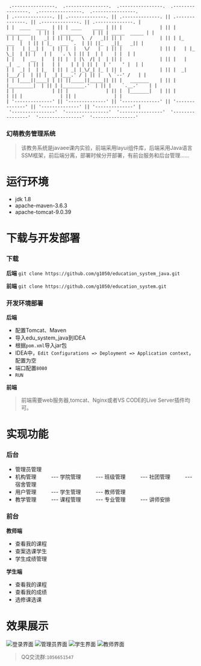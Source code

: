 ```
 .----------------.  .----------------.  .----------------.  .----------------.  .----------------.  .----------------. 
| .--------------. || .--------------. || .--------------. || .--------------. || .--------------. || .--------------. |
| |  ____  ____  | || | ____    ____ | || |              | || |  _________   | || |  ________    | || | _____  _____ | |
| | |_   ||   _| | || ||_   \  /   _|| || |              | || | |_   ___  |  | || | |_   ___ `.  | || ||_   _||_   _|| |
| |   | |__| |   | || |  |   \/   |  | || |              | || |   | |_  \_|  | || |   | |   `. \ | || |  | |    | |  | |
| |   |  __  |   | || |  | |\  /| |  | || |              | || |   |  _|  _   | || |   | |    | | | || |  | '    ' |  | |
| |  _| |  | |_  | || | _| |_\/_| |_ | || |              | || |  _| |___/ |  | || |  _| |___.' / | || |   \ `--' /   | |
| | |____||____| | || ||_____||_____|| || |   _______    | || | |_________|  | || | |________.'  | || |    `.__.'    | |
| |              | || |              | || |  |_______|   | || |              | || |              | || |              | |
| '--------------' || '--------------' || '--------------' || '--------------' || '--------------' || '--------------' |
 '----------------'  '----------------'  '----------------'  '----------------'  '----------------'  '----------------' 
```
### 幻萌教务管理系统
> 该教务系统是javaee课内实验，前端采用layui组件库，后端采用Java语言SSM框架，前后端分离，部署时候分开部署，有前台服务和后台管理......
# 运行环境
- jdk 1.8
- apache-maven-3.6.3
- apache-tomcat-9.0.39
# 下载与开发部署

### 下载


**后端**
```git clone https://github.com/g1050/education_system_java.git```  

**前端** 
```git clone https://github.com/g1050/education_system.git```  



### 开发环境部署 
**后端**  

- 配置Tomcat、Maven
- 导入edu_system_java到IDEA
- 根据```pom.xml```导入jar包
- IDEA中，```Edit Configurations => Deployment => Application context```，配置为空
- 端口配置```8080```
- ```RUN```

**前端** 

> 前端需要web服务器,tomcat、Nginx或者VS CODE的Live Server插件均可。  

# 实现功能

### 后台
- 管理员管理
- 机构管理
&nbsp;&nbsp;&nbsp;&nbsp;&nbsp;&nbsp;&nbsp;&nbsp; --- 学院管理
&nbsp;&nbsp;&nbsp;&nbsp;&nbsp;&nbsp;&nbsp;&nbsp; --- 班级管理
&nbsp;&nbsp;&nbsp;&nbsp;&nbsp;&nbsp;&nbsp;&nbsp; --- 社团管理
&nbsp;&nbsp;&nbsp;&nbsp;&nbsp;&nbsp;&nbsp;&nbsp; --- 宿舍管理
- 用户管理
&nbsp;&nbsp;&nbsp;&nbsp;&nbsp;&nbsp;&nbsp;&nbsp; --- 学生管理
&nbsp;&nbsp;&nbsp;&nbsp;&nbsp;&nbsp;&nbsp;&nbsp; --- 教师管理
- 教学管理
&nbsp;&nbsp;&nbsp;&nbsp;&nbsp;&nbsp;&nbsp;&nbsp; --- 课程管理
&nbsp;&nbsp;&nbsp;&nbsp;&nbsp;&nbsp;&nbsp;&nbsp; --- 专业管理
&nbsp;&nbsp;&nbsp;&nbsp;&nbsp;&nbsp;&nbsp;&nbsp; --- 讲师安排

### 前台  

**教师端** 
- 查看我的课程
- 查案选课学生
- 学生成绩管理

**学生端** 
- 查看我的课程
- 查看我的成绩
- 选修课选课
  
# 效果展示
![登录界面](https://github.com/g1050/education_system/blob/master/images/README/login.png)
![管理员界面](https://github.com/g1050/education_system/blob/master/images/README/manager.png)
![学生界面](https://github.com/g1050/education_system/blob/master/images/README/student.png)
![教师界面](https://github.com/g1050/education_system/blob/master/images/README/teacher.png)

> QQ交流群:```1056651547```

